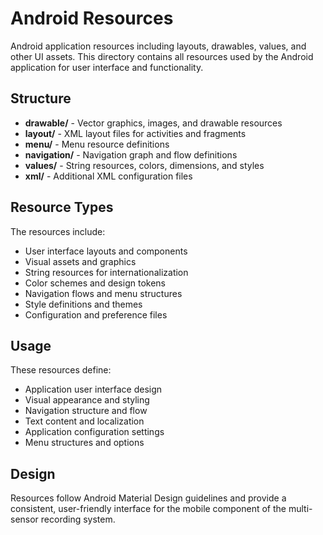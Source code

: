# Android Resources

Android application resources including layouts, drawables, values, and other UI assets. This directory contains all resources used by the Android application for user interface and functionality.

## Structure

- **drawable/** - Vector graphics, images, and drawable resources
- **layout/** - XML layout files for activities and fragments
- **menu/** - Menu resource definitions
- **navigation/** - Navigation graph and flow definitions
- **values/** - String resources, colors, dimensions, and styles
- **xml/** - Additional XML configuration files

## Resource Types

The resources include:
- User interface layouts and components
- Visual assets and graphics
- String resources for internationalization
- Color schemes and design tokens
- Navigation flows and menu structures
- Style definitions and themes
- Configuration and preference files

## Usage

These resources define:
- Application user interface design
- Visual appearance and styling
- Navigation structure and flow
- Text content and localization
- Application configuration settings
- Menu structures and options

## Design

Resources follow Android Material Design guidelines and provide a consistent, user-friendly interface for the mobile component of the multi-sensor recording system.
